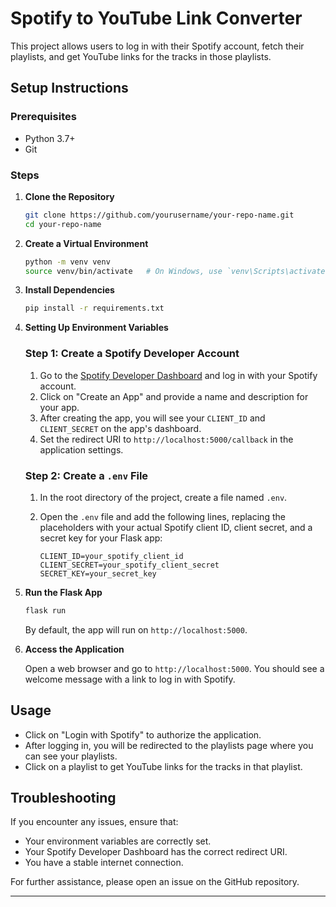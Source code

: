 # Spotify to YouTube Link Converter

This project allows users to log in with their Spotify account, fetch their playlists, and get YouTube links for the tracks in those playlists.

## Setup Instructions

### Prerequisites

- Python 3.7+
- Git

### Steps

1. **Clone the Repository**

    ```bash
    git clone https://github.com/yourusername/your-repo-name.git
    cd your-repo-name
    ```

2. **Create a Virtual Environment**

    ```bash
    python -m venv venv
    source venv/bin/activate   # On Windows, use `venv\Scripts\activate`
    ```

3. **Install Dependencies**

    ```bash
    pip install -r requirements.txt
    ```

4. **Setting Up Environment Variables**

    ### Step 1: Create a Spotify Developer Account

    1. Go to the [Spotify Developer Dashboard](https://developer.spotify.com/dashboard/applications) and log in with your Spotify account.
    2. Click on "Create an App" and provide a name and description for your app.
    3. After creating the app, you will see your `CLIENT_ID` and `CLIENT_SECRET` on the app's dashboard.
    4. Set the redirect URI to `http://localhost:5000/callback` in the application settings.

    ### Step 2: Create a `.env` File

    1. In the root directory of the project, create a file named `.env`.
    2. Open the `.env` file and add the following lines, replacing the placeholders with your actual Spotify client ID, client secret, and a secret key for your Flask app:

        ```plaintext
        CLIENT_ID=your_spotify_client_id
        CLIENT_SECRET=your_spotify_client_secret
        SECRET_KEY=your_secret_key
        ```

5. **Run the Flask App**

    ```bash
    flask run
    ```

    By default, the app will run on `http://localhost:5000`.

6. **Access the Application**

    Open a web browser and go to `http://localhost:5000`. You should see a welcome message with a link to log in with Spotify.

## Usage

- Click on "Login with Spotify" to authorize the application.
- After logging in, you will be redirected to the playlists page where you can see your playlists.
- Click on a playlist to get YouTube links for the tracks in that playlist.

## Troubleshooting

If you encounter any issues, ensure that:

- Your environment variables are correctly set.
- Your Spotify Developer Dashboard has the correct redirect URI.
- You have a stable internet connection.

For further assistance, please open an issue on the GitHub repository.

---
